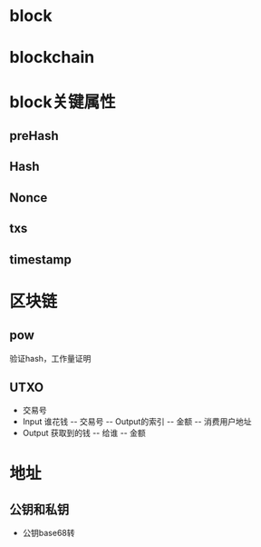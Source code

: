 
# block

# blockchain

# block关键属性
## preHash

## Hash

## Nonce

## txs

## timestamp

# 区块链
## pow
验证hash，工作量证明

## UTXO
- 交易号
- Input
谁花钱
-- 交易号
-- Output的索引
-- 金额
-- 消费用户地址
- Output
获取到的钱
-- 给谁
-- 金额



# 地址
## 公钥和私钥
- 公钥base68转